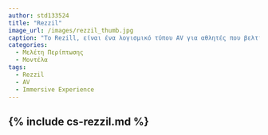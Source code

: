 ```yaml
---
author: std133524
title: "Rezzil"
image_url: /images/rezzil_thumb.jpg
caption: "Το Rezill, είναι ένα λογισμικό τύπου AV για αθλητές που βελτιώνει τις κινητικές τους ικανότητες μέσω διάφορων σεναρίων συμμετοχής σε ποικίλα παιχνίδια"
categories:
  - Μελέτη Περίπτωσης
  - Μοντέλα
tags:
  - Rezzil  
  - AV
  - Immersive Experience
---
```


{% include cs-rezzil.md %}
---
